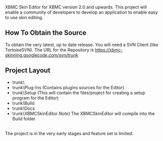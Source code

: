 XBMC Skin Editor for XBMC version 2.0 and upwards. This project will enable a community of developers to develop an application to enable easy to use skin editing.

## How To Obtain the Source ##
To obtain the very latest, up to date release. You will need a SVN Client (like TortoiseSVN). The URL for the Repository is https://xbmc-skinning.googlecode.com/svn/trunk
## Project Layout ##
  * trunk\
  * trunk\Plug-Ins   (Contains plugins sources for the Editor)
  * trunk\Setup      (This will contain the files/project for creating a setup program for the Editor)
  * trunk\Build
  * trunk\Docs
  * trunk\XBMCSkinEditor
_Note_) The XBMCSkinEditor will compile into the Build folder<br />
<br />
The project is in the very early stages and feature set is limited.